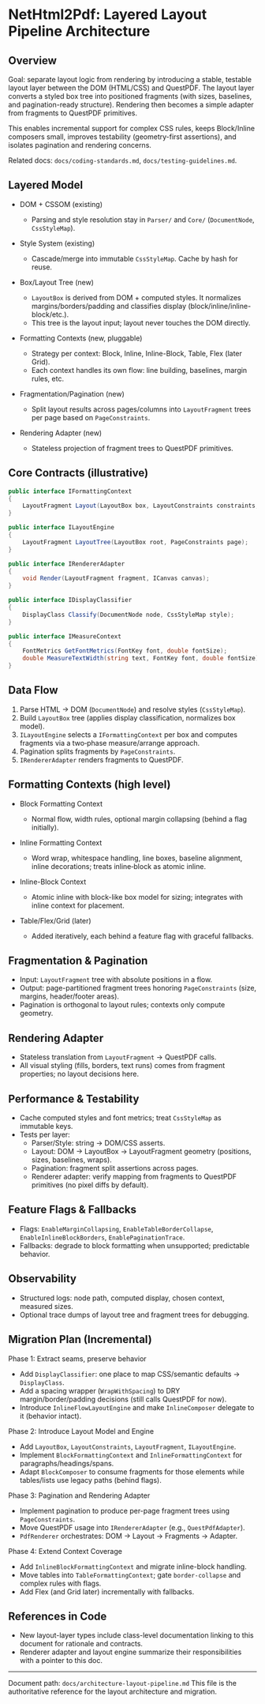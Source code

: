 # NetHtml2Pdf: Layered Layout Pipeline Architecture

## Overview

Goal: separate layout logic from rendering by introducing a stable, testable layout layer between the DOM (HTML/CSS) and QuestPDF. The layout layer converts a styled box tree into positioned fragments (with sizes, baselines, and pagination-ready structure). Rendering then becomes a simple adapter from fragments to QuestPDF primitives.

This enables incremental support for complex CSS rules, keeps Block/Inline composers small, improves testability (geometry-first assertions), and isolates pagination and rendering concerns.

Related docs: `docs/coding-standards.md`, `docs/testing-guidelines.md`.

## Layered Model

- DOM + CSSOM (existing)
  - Parsing and style resolution stay in `Parser/` and `Core/` (`DocumentNode`, `CssStyleMap`).

- Style System (existing)
  - Cascade/merge into immutable `CssStyleMap`. Cache by hash for reuse.

- Box/Layout Tree (new)
  - `LayoutBox` is derived from DOM + computed styles. It normalizes margins/borders/padding and classifies display (block/inline/inline-block/etc.).
  - This tree is the layout input; layout never touches the DOM directly.

- Formatting Contexts (new, pluggable)
  - Strategy per context: Block, Inline, Inline-Block, Table, Flex (later Grid).
  - Each context handles its own flow: line building, baselines, margin rules, etc.

- Fragmentation/Pagination (new)
  - Split layout results across pages/columns into `LayoutFragment` trees per page based on `PageConstraints`.

- Rendering Adapter (new)
  - Stateless projection of fragment trees to QuestPDF primitives.

## Core Contracts (illustrative)

```csharp
public interface IFormattingContext
{
    LayoutFragment Layout(LayoutBox box, LayoutConstraints constraints, IMeasureContext measure);
}

public interface ILayoutEngine
{
    LayoutFragment LayoutTree(LayoutBox root, PageConstraints page);
}

public interface IRendererAdapter
{
    void Render(LayoutFragment fragment, ICanvas canvas);
}

public interface IDisplayClassifier
{
    DisplayClass Classify(DocumentNode node, CssStyleMap style);
}

public interface IMeasureContext
{
    FontMetrics GetFontMetrics(FontKey font, double fontSize);
    double MeasureTextWidth(string text, FontKey font, double fontSize);
}
```

## Data Flow

1) Parse HTML → DOM (`DocumentNode`) and resolve styles (`CssStyleMap`).
2) Build `LayoutBox` tree (applies display classification, normalizes box model).
3) `ILayoutEngine` selects a `IFormattingContext` per box and computes fragments via a two‑phase measure/arrange approach.
4) Pagination splits fragments by `PageConstraints`.
5) `IRendererAdapter` renders fragments to QuestPDF.

## Formatting Contexts (high level)

- Block Formatting Context
  - Normal flow, width rules, optional margin collapsing (behind a flag initially).

- Inline Formatting Context
  - Word wrap, whitespace handling, line boxes, baseline alignment, inline decorations; treats inline‑block as atomic inline.

- Inline-Block Context
  - Atomic inline with block-like box model for sizing; integrates with inline context for placement.

- Table/Flex/Grid (later)
  - Added iteratively, each behind a feature flag with graceful fallbacks.

## Fragmentation & Pagination

- Input: `LayoutFragment` tree with absolute positions in a flow.
- Output: page-partitioned fragment trees honoring `PageConstraints` (size, margins, header/footer areas).
- Pagination is orthogonal to layout rules; contexts only compute geometry.

## Rendering Adapter

- Stateless translation from `LayoutFragment` → QuestPDF calls.
- All visual styling (fills, borders, text runs) comes from fragment properties; no layout decisions here.

## Performance & Testability

- Cache computed styles and font metrics; treat `CssStyleMap` as immutable keys.
- Tests per layer:
  - Parser/Style: string → DOM/CSS asserts.
  - Layout: DOM → LayoutBox → LayoutFragment geometry (positions, sizes, baselines, wraps).
  - Pagination: fragment split assertions across pages.
  - Renderer adapter: verify mapping from fragments to QuestPDF primitives (no pixel diffs by default).

## Feature Flags & Fallbacks

- Flags: `EnableMarginCollapsing`, `EnableTableBorderCollapse`, `EnableInlineBlockBorders`, `EnablePaginationTrace`.
- Fallbacks: degrade to block formatting when unsupported; predictable behavior.

## Observability

- Structured logs: node path, computed display, chosen context, measured sizes.
- Optional trace dumps of layout tree and fragment trees for debugging.

## Migration Plan (Incremental)

Phase 1: Extract seams, preserve behavior
- Add `DisplayClassifier`: one place to map CSS/semantic defaults → `DisplayClass`.
- Add a spacing wrapper (`WrapWithSpacing`) to DRY margin/border/padding decisions (still calls QuestPDF for now).
- Introduce `InlineFlowLayoutEngine` and make `InlineComposer` delegate to it (behavior intact).

Phase 2: Introduce Layout Model and Engine
- Add `LayoutBox`, `LayoutConstraints`, `LayoutFragment`, `ILayoutEngine`.
- Implement `BlockFormattingContext` and `InlineFormattingContext` for paragraphs/headings/spans.
- Adapt `BlockComposer` to consume fragments for those elements while tables/lists use legacy paths (behind flags).

Phase 3: Pagination and Rendering Adapter
- Implement pagination to produce per-page fragment trees using `PageConstraints`.
- Move QuestPDF usage into `IRendererAdapter` (e.g., `QuestPdfAdapter`).
- `PdfRenderer` orchestrates: DOM → Layout → Fragments → Adapter.

Phase 4: Extend Context Coverage
- Add `InlineBlockFormattingContext` and migrate inline-block handling.
- Move tables into `TableFormattingContext`; gate `border-collapse` and complex rules with flags.
- Add Flex (and Grid later) incrementally with fallbacks.

## References in Code

- New layout-layer types include class-level documentation linking to this document for rationale and contracts.
- Renderer adapter and layout engine summarize their responsibilities with a pointer to this doc.

---

Document path: `docs/architecture-layout-pipeline.md`
This file is the authoritative reference for the layout architecture and migration.

